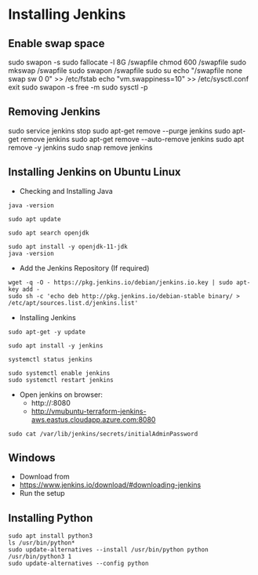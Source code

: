 # Installing Jenkins

## Enable swap space
sudo swapon -s
sudo fallocate -l 8G /swapfile
chmod 600 /swapfile
sudo mkswap /swapfile
sudo swapon /swapfile
sudo su
echo "/swapfile   none    swap    sw    0   0" >> /etc/fstab
echo "vm.swappiness=10" >> /etc/sysctl.conf
exit
sudo swapon -s
free -m
sudo sysctl -p

## Removing Jenkins
sudo service jenkins stop
sudo apt-get remove --purge jenkins
sudo apt-get remove jenkins
sudo apt-get remove --auto-remove jenkins
sudo apt remove  -y jenkins
sudo snap remove jenkins

## Installing Jenkins on Ubuntu Linux
 - Checking and Installing Java
```
java -version
```

```
sudo apt update
```

```
sudo apt search openjdk
```

```
sudo apt install -y openjdk-11-jdk
java -version
```

-   Add the Jenkins Repository (If required)
```
wget -q -O - https://pkg.jenkins.io/debian/jenkins.io.key | sudo apt-key add -
sudo sh -c 'echo deb http://pkg.jenkins.io/debian-stable binary/ > /etc/apt/sources.list.d/jenkins.list'
```


-   Installing Jenkins
```
sudo apt-get -y update
```

```
sudo apt install -y jenkins
```

```
systemctl status jenkins
```

```
sudo systemctl enable jenkins
sudo systemctl restart jenkins
```

- Open jenkins on browser:
  - http://<server-dns>:8080
  - http://vmubuntu-terraform-jenkins-aws.eastus.cloudapp.azure.com:8080

```
sudo cat /var/lib/jenkins/secrets/initialAdminPassword
```

## Windows
 - Download from
  - https://www.jenkins.io/download/#downloading-jenkins
 - Run the setup


## Installing Python
```
sudo apt install python3
ls /usr/bin/python*
sudo update-alternatives --install /usr/bin/python python /usr/bin/python3 1
sudo update-alternatives --config python
```
